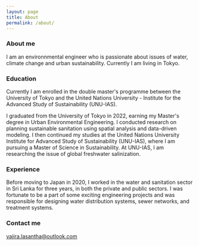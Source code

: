 ```yaml
---
layout: page
title: About
permalink: /about/
---
```


### About me
I am an environnmental engineer who is passionate about issues of water, climate change and urban sustainability. Currently I am living in Tokyo.

### Education
Currently I am enrolled in the double master's programme between the University of Tokyo and the United Nations University - Institute for the Advanced Study of Sustainability (UNU-IAS).

I graduated from the University of Tokyo in 2022, earning my Master's degree in Urban Environmental Engineering. I conducted research on planning sustainable sanitation using spatial analysis and data-driven modeling. I then continued my studies at the United Nations University Institute for Advanced Study of Sustainability (UNU-IAS), where I am pursuing a Master of Science in Sustainability. At UNU-IAS, I am researching the issue of global freshwater salinization.

### Experience
Before moving to Japan in 2020, I worked in the water and sanitation sector in Sri Lanka for three years, in both the private and public sectors. I was fortunate to be a part of some exciting engineering projects and was responsible for designing water distribution systems, sewer networks, and treatment systems.

### Contact me
[vajira.lasantha@outlook.com](mailto:Vajira.lasantha@outlook.com)